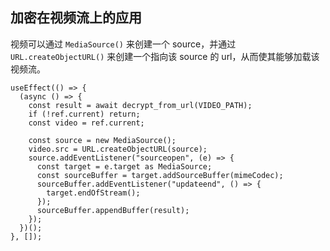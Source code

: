 ## 加密在视频流上的应用

视频可以通过 `MediaSource()` 来创建一个 source，并通过 `URL.createObjectURL()` 来创建一个指向该 source 的 url，从而使其能够加载该视频流。

```tsx
useEffect(() => {
  (async () => {
    const result = await decrypt_from_url(VIDEO_PATH);
    if (!ref.current) return;
    const video = ref.current;

    const source = new MediaSource();
    video.src = URL.createObjectURL(source);
    source.addEventListener("sourceopen", (e) => {
      const target = e.target as MediaSource;
      const sourceBuffer = target.addSourceBuffer(mimeCodec);
      sourceBuffer.addEventListener("updateend", () => {
        target.endOfStream();
      });
      sourceBuffer.appendBuffer(result);
    });
  })();
}, []);
```